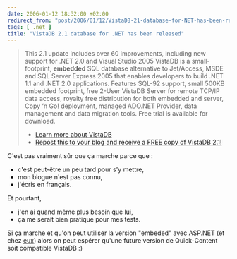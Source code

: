 ```yaml
---
date: 2006-01-12 18:32:00 +02:00
redirect_from: "post/2006/01/12/VistaDB-21-database-for-NET-has-been-released"
tags: [ .net ]
title: "VistaDB 2.1 database for .NET has been released"
---
```


> This 2.1 update includes over 60 improvements, including new support for
> .NET 2.0 and Visual Studio 2005 VistaDB is a small-footprint,
> **embedded** SQL database alternative to Jet/Access, MSDE and SQL
> Server Express 2005 that enables developers to build .NET 1.1 and .NET 2.0
> applications. Features SQL-92 support, small 500KB embedded footprint, free
> 2-User VistaDB Server for remote TCP/IP data access, royalty free distribution
> for both embedded and server, Copy ‘n Go! deployment, managed ADO.NET Provider,
> data management and data migration tools. Free trial is available for
> download.
> 
> 
> * [Learn more about
> VistaDB](http://www.vistadb.net/overview.asp?ref=blogger)
> * [Repost this to
> your blog and receive a FREE copy of VistaDB 2.1!](http://www.vistadb.net/blogoffer.asp?ref=blogger)

C'est pas vraiment sûr que ça marche parce que :

* c'est peut-être un peu tard pour s'y mettre,
* mon blogue n'est pas connu,
* j'écris en français.

Et pourtant,

* j'en ai quand même plus besoin que [
lui](http://scobleizer.wordpress.com/2005/10/29/free-net-embedded-database-for-bloggers/),
* ça me serait bien pratique pour mes tests.

Si ça marche et qu'on peut utiliser la version "embeded" avec ASP.NET (et
chez [eux](http://www.surftown.fr/)) alors on peut espérer qu'une
future version de Quick-Content soit compatible VistaDB :)
